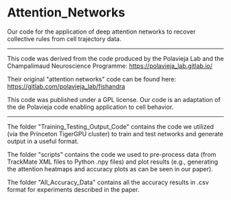 # Attention_Networks
Our code for the application of deep attention networks to recover collective rules from cell trajectory data.

----------------------------------------------------------------------------

This code was derived from the code produced by the Polavieja Lab and the Champalimaud Neuroscience Programme:
https://polavieja_lab.gitlab.io/

Their original "attention networks" code can be found here:
https://gitlab.com/polavieja_lab/fishandra

This code was published under a GPL license. Our code is an adaptation of the de Polavieja code enabling application to cell behavior. 

----------------------------------------------------------------------------

The folder "Training_Testing_Output_Code" contains the code we utilized (via the Princeton TigerGPU cluster) to train and test networks and generate output in a useful format. 

The folder "scripts" contains the code we used to pre-process data (from TrackMate XML files to Python .npy files) and plot results (e.g., generating the attention heatmaps and accuracy plots as can be seen in our paper). 

The folder "All_Accuracy_Data" contains all the accuracy results in .csv format for experiments described in the paper. 
